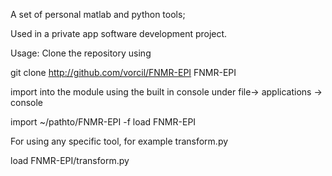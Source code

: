 A set of personal matlab and python tools;

Used in a private app software development project.

Usage:
Clone the repository using

git clone http://github.com/vorcil/FNMR-EPI FNMR-EPI

import into the module using the built in console under file-> applications -> console

import ~/pathto/FNMR-EPI -f
load FNMR-EPI

For using any specific tool, for example transform.py

load FNMR-EPI/transform.py




